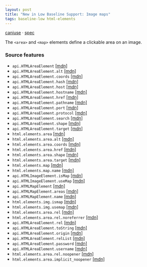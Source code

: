 ```yaml
---
layout: post
title: "New in Low Baseline Support: Image maps"
tags: baseline-low html-elements
---
```


[caniuse](https://caniuse.com/?search=image-maps) · [spec](https://html.spec.whatwg.org/multipage/image-maps.html)

The `<area>` and `<map>` elements define a clickable area on an image.

### Source features

- ``api.HTMLAreaElement`` [[mdn]](https://https://developer.mozilla.org/en-US/search?q=api.HTMLAreaElement)
- ``api.HTMLAreaElement.alt`` [[mdn]](https://https://developer.mozilla.org/en-US/search?q=api.HTMLAreaElement.alt)
- ``api.HTMLAreaElement.coords`` [[mdn]](https://https://developer.mozilla.org/en-US/search?q=api.HTMLAreaElement.coords)
- ``api.HTMLAreaElement.hash`` [[mdn]](https://https://developer.mozilla.org/en-US/search?q=api.HTMLAreaElement.hash)
- ``api.HTMLAreaElement.host`` [[mdn]](https://https://developer.mozilla.org/en-US/search?q=api.HTMLAreaElement.host)
- ``api.HTMLAreaElement.hostname`` [[mdn]](https://https://developer.mozilla.org/en-US/search?q=api.HTMLAreaElement.hostname)
- ``api.HTMLAreaElement.href`` [[mdn]](https://https://developer.mozilla.org/en-US/search?q=api.HTMLAreaElement.href)
- ``api.HTMLAreaElement.pathname`` [[mdn]](https://https://developer.mozilla.org/en-US/search?q=api.HTMLAreaElement.pathname)
- ``api.HTMLAreaElement.port`` [[mdn]](https://https://developer.mozilla.org/en-US/search?q=api.HTMLAreaElement.port)
- ``api.HTMLAreaElement.protocol`` [[mdn]](https://https://developer.mozilla.org/en-US/search?q=api.HTMLAreaElement.protocol)
- ``api.HTMLAreaElement.search`` [[mdn]](https://https://developer.mozilla.org/en-US/search?q=api.HTMLAreaElement.search)
- ``api.HTMLAreaElement.shape`` [[mdn]](https://https://developer.mozilla.org/en-US/search?q=api.HTMLAreaElement.shape)
- ``api.HTMLAreaElement.target`` [[mdn]](https://https://developer.mozilla.org/en-US/search?q=api.HTMLAreaElement.target)
- ``html.elements.area`` [[mdn]](https://https://developer.mozilla.org/en-US/search?q=html.elements.area)
- ``html.elements.area.alt`` [[mdn]](https://https://developer.mozilla.org/en-US/search?q=html.elements.area.alt)
- ``html.elements.area.coords`` [[mdn]](https://https://developer.mozilla.org/en-US/search?q=html.elements.area.coords)
- ``html.elements.area.href`` [[mdn]](https://https://developer.mozilla.org/en-US/search?q=html.elements.area.href)
- ``html.elements.area.shape`` [[mdn]](https://https://developer.mozilla.org/en-US/search?q=html.elements.area.shape)
- ``html.elements.area.target`` [[mdn]](https://https://developer.mozilla.org/en-US/search?q=html.elements.area.target)
- ``html.elements.map`` [[mdn]](https://https://developer.mozilla.org/en-US/search?q=html.elements.map)
- ``html.elements.map.name`` [[mdn]](https://https://developer.mozilla.org/en-US/search?q=html.elements.map.name)
- ``api.HTMLImageElement.isMap`` [[mdn]](https://https://developer.mozilla.org/en-US/search?q=api.HTMLImageElement.isMap)
- ``api.HTMLImageElement.useMap`` [[mdn]](https://https://developer.mozilla.org/en-US/search?q=api.HTMLImageElement.useMap)
- ``api.HTMLMapElement`` [[mdn]](https://https://developer.mozilla.org/en-US/search?q=api.HTMLMapElement)
- ``api.HTMLMapElement.areas`` [[mdn]](https://https://developer.mozilla.org/en-US/search?q=api.HTMLMapElement.areas)
- ``api.HTMLMapElement.name`` [[mdn]](https://https://developer.mozilla.org/en-US/search?q=api.HTMLMapElement.name)
- ``html.elements.img.ismap`` [[mdn]](https://https://developer.mozilla.org/en-US/search?q=html.elements.img.ismap)
- ``html.elements.img.usemap`` [[mdn]](https://https://developer.mozilla.org/en-US/search?q=html.elements.img.usemap)
- ``html.elements.area.rel`` [[mdn]](https://https://developer.mozilla.org/en-US/search?q=html.elements.area.rel)
- ``html.elements.area.rel.noreferrer`` [[mdn]](https://https://developer.mozilla.org/en-US/search?q=html.elements.area.rel.noreferrer)
- ``api.HTMLAreaElement.rel`` [[mdn]](https://https://developer.mozilla.org/en-US/search?q=api.HTMLAreaElement.rel)
- ``api.HTMLAreaElement.toString`` [[mdn]](https://https://developer.mozilla.org/en-US/search?q=api.HTMLAreaElement.toString)
- ``api.HTMLAreaElement.origin`` [[mdn]](https://https://developer.mozilla.org/en-US/search?q=api.HTMLAreaElement.origin)
- ``api.HTMLAreaElement.relList`` [[mdn]](https://https://developer.mozilla.org/en-US/search?q=api.HTMLAreaElement.relList)
- ``api.HTMLAreaElement.password`` [[mdn]](https://https://developer.mozilla.org/en-US/search?q=api.HTMLAreaElement.password)
- ``api.HTMLAreaElement.username`` [[mdn]](https://https://developer.mozilla.org/en-US/search?q=api.HTMLAreaElement.username)
- ``html.elements.area.rel.noopener`` [[mdn]](https://https://developer.mozilla.org/en-US/search?q=html.elements.area.rel.noopener)
- ``html.elements.area.implicit_noopener`` [[mdn]](https://https://developer.mozilla.org/en-US/search?q=html.elements.area.implicit_noopener)
